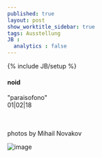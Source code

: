 ```yaml
---
published: true
layout: post
show_worktitle_sidebar: true
tags: Ausstellung
JB :
  analytics : false
---
```


{% include JB/setup %}




<p>
<h4>noid</h4>
"paraisofono"<br />
01|02|18

<br /><br />
photos by Mihail Novakov
</p><p>
<img src="{{ site.url }}/images/noid_paraisofono_small.jpg" alt="image">

</p>